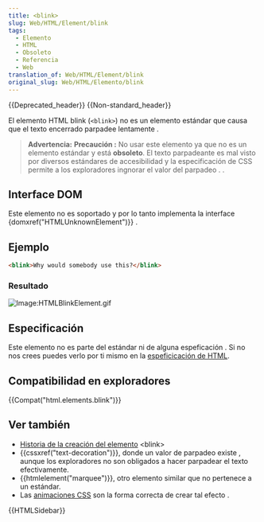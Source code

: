 ```yaml
---
title: <blink>
slug: Web/HTML/Element/blink
tags:
  - Elemento
  - HTML
  - Obsoleto
  - Referencia
  - Web
translation_of: Web/HTML/Element/blink
original_slug: Web/HTML/Elemento/blink
---
```

{{Deprecated_header}} {{Non-standard_header}}

El elemento HTML blink (`<blink>`) no es un elemento estándar que causa que el texto encerrado parpadee lentamente .

> **Advertencia:** **Precaución :** No usar este elemento ya que no es un elemento estándar y está **obsoleto**. El texto parpadeante es mal visto por diversos estándares de accesibilidad y la especificación de CSS permite a los exploradores ingnorar el valor del parpadeo . .

## Interface DOM

Este elemento no es soportado y por lo tanto implementa la interface {domxref("HTMLUnknownElement")}} .

## Ejemplo

```html
<blink>Why would somebody use this?</blink>
```

### Resultado

![Image:HTMLBlinkElement.gif](/@api/deki/files/247/=HTMLBlinkElement.gif)

## Especificación

Este elemento no es parte del estándar ni de alguna espeficación . Si no nos crees puedes verlo por ti mismo en la [espeficicación de HTML](http://www.whatwg.org/specs/web-apps/current-work/multipage/obsolete.html#non-conforming-features).

## Compatibilidad en exploradores

{{Compat("html.elements.blink")}}

## Ver también

- [Historia de la creación del elemento](http://www.montulli.org/theoriginofthe%3Cblink%3Etag) \<blink>
- {{cssxref("text-decoration")}}, donde un valor de parpadeo existe , aunque los exploradores no son obligados a hacer parpadear el texto efectivamente.
- {{htmlelement("marquee")}}, otro elemento similar que no pertenece a un estándar.
- Las [animaciones CSS](/es/docs/Web/CSS/CSS_Animations/Usando_animaciones_CSS) son la forma correcta de crear tal efecto .

{{HTMLSidebar}}
